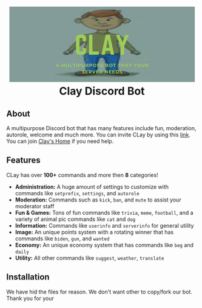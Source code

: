 <h1 align="center">
  <br>
  <a href="https://github.com/sabattle/CalypsoBot"><img src="Clay_banner.png"></a>
  <br>
  Clay Discord Bot
  <br>
</h1>


## About
A multipurpose Discord bot that has many features include fun, moderation, autorole, welcome and much more. You can invite CLay by using this [link](https://discord.com/api/oauth2/authorize?client_id=922233675981131859&permissions=1548921975&scope=bot). You can join [Clay's Home](https://discord.gg/ds3JY3b8wy) if you need help.

## Features
CLay has over **100+** commands and more then **8** categories!

  * **Administration:** A huge amount of settings to customize with commands like `setprefix`, `settings`, and `autorole`
  * **Moderation:** Commands such as `kick`, `ban`, and `mute` to assist your moderator staff
  * **Fun & Games:** Tons of fun commands like `trivia`, `meme`, `football`, and a variety of animal pic commands like `cat` and `dog`
  * **Information:** Commands like `userinfo` and `serverinfo` for general utility
  * **Image:** An unique points system with a rotating winner that has commands like `biden`, `gun`, and `wanted`
  * **Economy:** An unique economy system that has commands like `beg` and `daily`
  * **Utility:** All other commands like `suggest`, `weather`, `translate`

## Installation
We have hid the files for reason. We don't want other to copy/fork our bot. Thank you for your 
